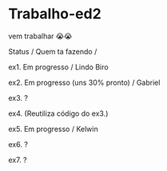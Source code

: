 # Trabalho-ed2

vem trabalhar 😭😭

Status / Quem ta fazendo /

 ex1. Em progresso / Lindo Biro  
 
 ex2. Em progresso (uns 30% pronto) / Gabriel
 
 ex3. ?
 
 ex4. (Reutiliza código do ex3.)
 
 ex5. Em progresso / Kelwin
 
 ex6. ?

 ex7. ?

